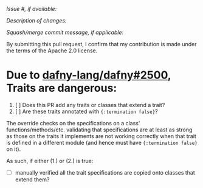 *Issue #, if available:*

*Description of changes:*

*Squash/merge commit message, if applicable:*


By submitting this pull request, I confirm that my contribution is made under the terms of the Apache 2.0 license.

# Due to [dafny-lang/dafny#2500](https://github.com/dafny-lang/dafny/issues/2500), Traits are dangerous:
1. [ ] Does this PR add any traits or classes that extend a trait?
2. [ ] Are these traits annotated with `{:termination false}`?

The override checks on 
the specifications on
a class' functions/methods/etc. validating
that specifications are 
at least as strong as those on
the traits it implements
are not working correctly when 
that trait is defined in a different module 
(and hence must have `{:termination false}` on it).

As such, if either (1.) or (2.) is true:
- [ ] manually verified all the trait specifications are copied onto classes that extend them?
